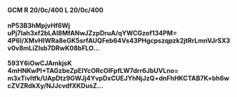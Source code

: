 #### GCM R 20/0c/400 L 20/0c/400
**nP53B3hMpjvHf6Wj**<br/>**uPj7Iah3xf2bLAI8MfANwJZzpDruA/qYWCGzof134PM=**<br/>**4P6l/XMvHIWRa8eGK5srfAUQFeb64Vs43PHgcpszqpzk2jtRrLmnVJrSX3v0v8mLiZlsb7DRwK08bFLO...**<br/><br/>
**593Y6iOwCJAmkjsK**<br/>**4mHNKwPI+TAGzbeZpEIYcORcOlFpfLW7drr6JbUVLno=**<br/>**m3xTivItfk/UApDtz9GWJj4YvpDxCUEJYhNjJzQ+dnFhHKCTAB7K+bh6wcZVZRdkXy/NJJcvdfXKDusZ...**